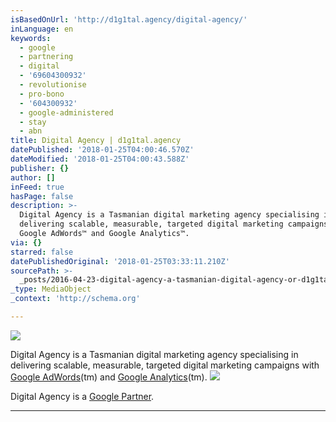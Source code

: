 ```yaml
---
isBasedOnUrl: 'http://d1g1tal.agency/digital-agency/'
inLanguage: en
keywords:
  - google
  - partnering
  - digital
  - '69604300932'
  - revolutionise
  - pro-bono
  - '604300932'
  - google-administered
  - stay
  - abn
title: Digital Agency | d1g1tal.agency
datePublished: '2018-01-25T04:00:46.570Z'
dateModified: '2018-01-25T04:00:43.588Z'
publisher: {}
author: []
inFeed: true
hasPage: false
description: >-
  Digital Agency is a Tasmanian digital marketing agency specialising in
  delivering scalable, measurable, targeted digital marketing campaigns with
  Google AdWords™ and Google Analytics™.
via: {}
starred: false
datePublishedOriginal: '2018-01-25T03:33:11.210Z'
sourcePath: >-
  _posts/2016-04-23-digital-agency-a-tasmanian-digital-agency-or-d1g1talagency.md
_type: MediaObject
_context: 'http://schema.org'

---
```

![](https://the-grid-user-content.s3-us-west-2.amazonaws.com/06192f63-d9b2-48cb-a170-81dfa8a368e6.png)

Digital Agency is a Tasmanian digital marketing agency specialising in delivering scalable, measurable, targeted digital marketing campaigns with [Google AdWords][0](tm) and [Google Analytics][1](tm).
![](https://the-grid-user-content.s3-us-west-2.amazonaws.com/6844328e-ec95-4f0d-a8c5-a3030dc429ec.jpg)

Digital Agency is a [Google Partner][2].

---



[0]: https://www.google.com.au/adwords/
[1]: http://google.com/analytics
[2]: https://www.google.com/partners/#a_profile;idtf=3184384698;locn=Tasmania,%20Australia;qury=Digital%20Agency